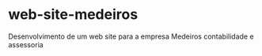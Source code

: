 # web-site-medeiros
Desenvolvimento de um web site para a empresa Medeiros contabilidade e assessoria
